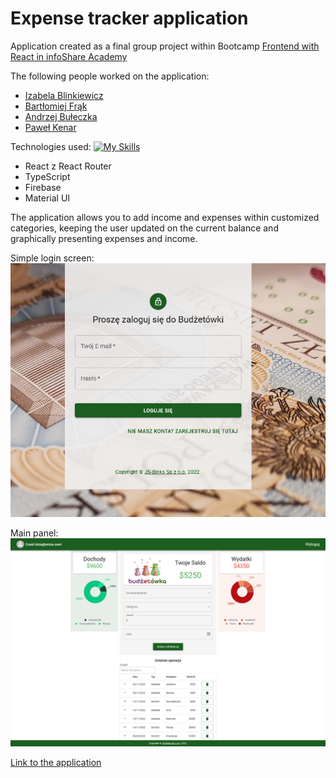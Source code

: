 # Expense tracker application

Application created as a final group project within Bootcamp [Frontend with React in infoShare Academy](https://infoshareacademy.com/kurs/bootcamp-frontend/)

The following people worked on the application:

-   [Izabela Blinkiewicz](https://github.com/izamarciniak123)
-   [Bartłomiej Frąk](https://github.com/bartlomiej-fr)
-   [Andrzej Bułeczka](https://github.com/AndrzejBuleczka)
-   [Paweł Kenar](https://github.com/Pinkfloyd123)

Technologies used:
[![My Skills](https://skills.thijs.gg/icons?i=js,html,css,react,ts,git,firebase)](https://skills.thijs.gg)

-   React z React Router
-   TypeScript
-   Firebase
-   Material UI

The application allows you to add income and expenses within customized categories, keeping the user updated on the current balance and graphically presenting expenses and income.

Simple login screen:
![](./src/images/ekran_logowania.png)

Main panel:
![](./src/images/panel_glowny.png)

[Link to the application](https://budzetowka.netlify.app/)
